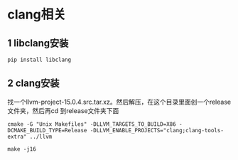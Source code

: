 # clang相关
## 1 libclang安装
```
pip install libclang
```
## 2 clang安装
找一个llvm-project-15.0.4.src.tar.xz。然后解压，在这个目录里面创一个release 文件夹，然后再cd 到release文件夹下面
```
cmake -G "Unix Makefiles" -DLLVM_TARGETS_TO_BUILD=X86 -DCMAKE_BUILD_TYPE=Release -DLLVM_ENABLE_PROJECTS="clang;clang-tools-extra" ../llvm
```
```
make -j16
```

